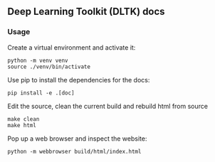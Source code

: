 ## Deep Learning Toolkit (DLTK) docs

### Usage

Create a virtual environment and activate it:

```shell
python -m venv venv
source ./venv/bin/activate
```

Use pip to install the dependencies for the docs:
```shell
pip install -e .[doc]
```

Edit the source, clean the current build and rebuild html from source
```
make clean 
make html
```

Pop up a web browser and inspect the website:
```shell
python -m webbrowser build/html/index.html
```
